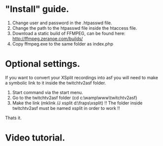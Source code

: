 # "Install" guide.
1. Change user and password in the .htpasswd file.
2. Change the path to the htpasswd file inside the htaccess file.
3. Download a static build of FFMPEG, can be found here: http://ffmpeg.zeranoe.com/builds/
4. Copy ffmpeg.exe to the same folder as index.php

# Optional settings.
If you want to convert your XSplit recordings into asf you will need to make a symbolic link to it inside the twitchtv2asf folder.

1. Start command via the start menu.
2. Go to the twitchtv2asf folder (cd c:\wamp\www\twitchtv2asf)
3. Make the link (mklink /J xsplit d:\fraps\xsplit\) !! The folder inside twitchtv2asf must be named xsplit in order to work !!

Thats it.

# Video tutorial.

<object width="560" height="315">
	<param name="movie" value="http://www.youtube.com/v/_PVExv3357U?version=3&amp;hl=en_US"></param>
	<param name="allowFullScreen" value="true"></param>
	<param name="allowscriptaccess" value="always"></param>
	<embed src="http://www.youtube.com/v/_PVExv3357U?version=3&amp;hl=en_US" type="application/x-shockwave-flash" width="560" height="315" allowscriptaccess="always" allowfullscreen="true"></embed>
</object>